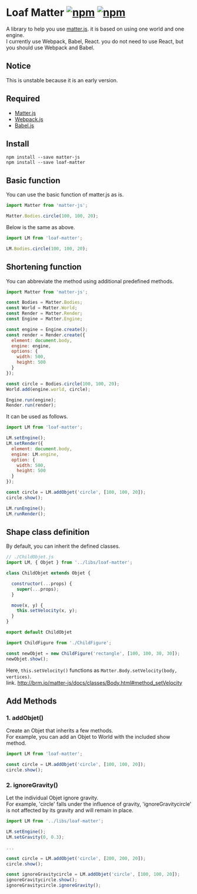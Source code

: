 # Loaf Matter [![npm](https://img.shields.io/npm/v/loaf-matter.svg)](https://www.npmjs.com/package/loaf-matter) [![npm](https://img.shields.io/npm/dm/loaf-matter.svg)](https://www.npmjs.com/package/loaf-matter)
A library to help you use [matter.js](http://brm.io/matter-js/). it is based on using one world and one engine.  
I currently use Webpack, Babel, React. you do not need to use React, but you should use Webpack and Babel.

## Notice
This is unstable because it is an early version.

## Required
* [Matter.js](http://brm.io/matter-js/)
* [Webpack.js](https://webpack.js.org/)
* [Babel.js](https://babeljs.io/)

## Install
```
npm install --save matter-js
npm install --save loaf-matter
```

## Basic function
You can use the basic function of matter.js as is.  
```js
import Matter from 'matter-js';

Matter.Bodies.circle(100, 100, 20); 
```
Below is the same as above.
```js
import LM from 'loaf-matter';

LM.Bodies.circle(100, 100, 20); 
```

## Shortening function
You can abbreviate the method using additional predefined methods.  
```js
import Matter from 'matter-js';

const Bodies = Matter.Bodies;
const World = Matter.World;
const Render = Matter.Render;
const Engine = Matter.Engine;

const engine = Engine.create();
const render = Render.create({
  element: document.body,
  engine: engine,
  options: {
    width: 500,
    height: 500
  }
});

const circle = Bodies.circle(100, 100, 20);
World.add(engine.world, circle);

Engine.run(engine);
Render.run(render);
```
It can be used as follows.
```js
import LM from 'loaf-matter';

LM.setEngine();
LM.setRender({
  element: document.body,
  engine: LM.engine,
  option: {
    width: 500,
    height: 500
  }
});

const circle = LM.addObjet('circle', [100, 100, 20]);
circle.show();

LM.runEngine();
LM.runRender();
```

## Shape class definition
By default, you can inherit the defined classes.
```js
// ./ChildObjet.js
import LM, { Objet } from '../libs/loaf-matter';

class ChildObjet extends Objet {

  constructor(...props) {
    super(...props);
  }

  move(x, y) {
    this.setVelocity(x, y);
  }
}

export default ChildObjet
```
```js
import ChildFigure from './ChildFigure';

const newObjet = new ChildFigure('rectangle', [100, 100, 30, 30]);
newObjet.show();
```
Here, `this.setVelocity()` functions as `Matter.Body.setVelocity(body, vertices)`.  
link. http://brm.io/matter-js/docs/classes/Body.html#method_setVelocity

## Add Methods
### 1. addObjet()  
Create an Objet that inherits a few methods.  
For example, you can add an Objet to World with the included show method.  
```js
import LM from 'loaf-matter';

const circle = LM.addObjet('circle', [100, 100, 20]);
circle.show();
```

### 2. ignoreGravity()  
Let the individual Objet ignore gravity.  
For example, 'circle' falls under the influence of gravity, 'ignoreGravitycircle' is not affected by its gravity and will remain in place.
```js
import LM from '../libs/loaf-matter';

LM.setEngine();
LM.setGravity(0, 0.3);

...

const circle = LM.addObjet('circle', [200, 200, 20]);
circle.show();

const ignoreGravitycircle = LM.addObjet('circle', [100, 100, 20]);
ignoreGravitycircle.show();
ignoreGravitycircle.ignoreGravity();
```


